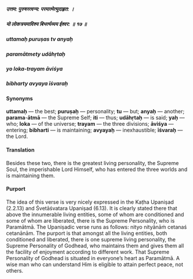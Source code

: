 ##### उत्तम: पुरुषस्त्वन्य: परमात्मेत्युदाहृत: ।
##### यो लोकत्रयमाविश्य बिभर्त्यव्यय ईश्वर: ॥ १७ ॥

##### uttamaḥ puruṣas tv anyaḥ
##### paramātmety udāhṛtaḥ
##### yo loka-trayam āviśya
##### bibharty avyaya īśvaraḥ

#### Synonyms

**uttamaḥ** — the best; **puruṣaḥ** — personality; **tu** — but; **anyaḥ** — another; **parama**-**ātmā** — the Supreme Self; **iti** — thus; **udāhṛtaḥ** — is said; **yaḥ** — who; **loka** — of the universe; **trayam** — the three divisions; **āviśya** — entering; **bibharti** — is maintaining; **avyayaḥ** — inexhaustible; **īśvaraḥ** — the Lord.

#### Translation

Besides these two, there is the greatest living personality, the Supreme Soul, the imperishable Lord Himself, who has entered the three worlds and is maintaining them.

#### Purport

The idea of this verse is very nicely expressed in the Kaṭha Upaniṣad (2.2.13) and Śvetāśvatara Upaniṣad (6.13). It is clearly stated there that above the innumerable living entities, some of whom are conditioned and some of whom are liberated, there is the Supreme Personality, who is Paramātmā. The Upaniṣadic verse runs as follows: nityo nityānāṁ cetanaś cetanānām. The purport is that amongst all the living entities, both conditioned and liberated, there is one supreme living personality, the Supreme Personality of Godhead, who maintains them and gives them all the facility of enjoyment according to different work. That Supreme Personality of Godhead is situated in everyone’s heart as Paramātmā. A wise man who can understand Him is eligible to attain perfect peace, not others.